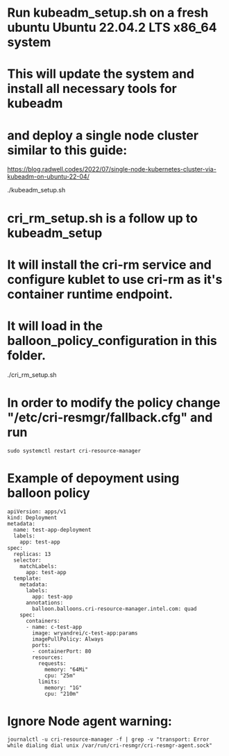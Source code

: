 # Run kubeadm_setup.sh on a fresh ubuntu Ubuntu 22.04.2 LTS x86_64 system 
# This will update the system and install all necessary tools for kubeadm
# and deploy a single node cluster similar to this guide:
https://blog.radwell.codes/2022/07/single-node-kubernetes-cluster-via-kubeadm-on-ubuntu-22-04/

./kubeadm_setup.sh

# cri_rm_setup.sh is a follow up to kubeadm_setup
# It will install the cri-rm service and configure kublet to use cri-rm as it's container runtime endpoint.
# It will load in the balloon_policy_configuration in this folder.
./cri_rm_setup.sh

# In order to modify the policy change "/etc/cri-resmgr/fallback.cfg" and run 
```sudo systemctl restart cri-resource-manager```

# Example of depoyment using balloon policy

```
apiVersion: apps/v1
kind: Deployment
metadata:
  name: test-app-deployment
  labels:
    app: test-app
spec:
  replicas: 13
  selector:
    matchLabels:
      app: test-app
  template:
    metadata:
      labels:
        app: test-app
      annotations:
        balloon.balloons.cri-resource-manager.intel.com: quad
    spec:
      containers:
      - name: c-test-app
        image: wryandrei/c-test-app:params
        imagePullPolicy: Always
        ports:
        - containerPort: 80
        resources: 
          requests:
            memory: "64Mi"
            cpu: "25m"
          limits:
            memory: "1G"
            cpu: "210m" 
```

# Ignore Node agent warning:
```journalctl -u cri-resource-manager -f | grep -v "transport: Error while dialing dial unix /var/run/cri-resmgr/cri-resmgr-agent.sock"```